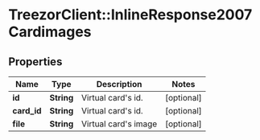 # TreezorClient::InlineResponse2007Cardimages

## Properties
Name | Type | Description | Notes
------------ | ------------- | ------------- | -------------
**id** | **String** | Virtual card&#39;s id. | [optional] 
**card_id** | **String** | Virtual card&#39;s id. | [optional] 
**file** | **String** | Virtual card&#39;s image | [optional] 


